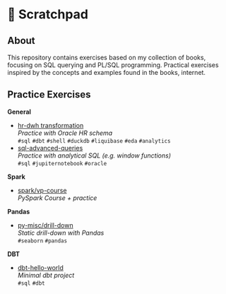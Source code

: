 # 📂 Scratchpad
## About
This repository contains exercises based on my collection of books, focusing on SQL querying and PL/SQL programming. Practical exercises inspired by the concepts and examples found in the books, internet.

## Practice Exercises

**General**
- [hr-dwh transformation](dbt_drafts/dbt-hr-transformation/)  
  *Practice with Oracle HR schema*  
  `#sql` `#dbt` `#shell` `#duckdb` 
  `#liquibase` `#eda`  `#analytics`
- [sql-advanced-queries](sql-advanced-queries/)  
  *Practice with analytical SQL (e.g. window functions)*  
  `#sql` `#jupiternotebook` `#oracle`

**Spark**
- [spark/vp-course](spark/vp-course/)  
  *PySpark Course + practice*  

**Pandas**
- [py-misc/drill-down](py-misc/drill-down/)  
  *Static drill-down with Pandas*  
  `#seaborn`   `#pandas`
  
**DBT**
- [dbt-hello-world](dbt_drafts/dbt-hello-world/)  
  *Minimal dbt project*  
  `#sql` `#dbt` 